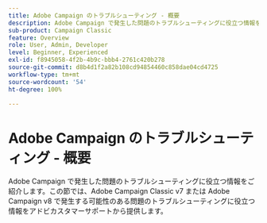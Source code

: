 ```yaml
---
title: Adobe Campaign のトラブルシューティング - 概要
description: Adobe Campaign で発生した問題のトラブルシューティングに役立つ情報をご紹介します。
sub-product: Campaign Classic
feature: Overview
role: User, Admin, Developer
level: Beginner, Experienced
exl-id: f8945058-4f2b-4b9c-bbb4-2761c420b278
source-git-commit: d8b4d1f2a82b108cd94854460c858dae04cd4725
workflow-type: tm+mt
source-wordcount: '54'
ht-degree: 100%

---
```


# Adobe Campaign のトラブルシューティング - 概要

Adobe Campaign で発生した問題のトラブルシューティングに役立つ情報をご紹介します。この節では、Adobe Campaign Classic v7 または Adobe Campaign v8 で発生する可能性のある問題のトラブルシューティングに役立つ情報をアドビカスタマーサポートから提供します。
